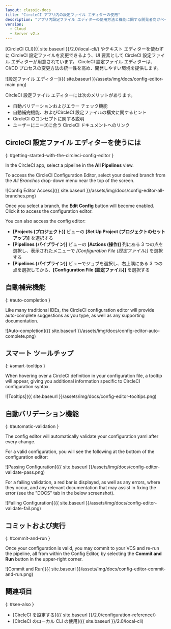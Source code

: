 ```yaml
---
layout: classic-docs
title: "CircleCI アプリ内の設定ファイル エディターの使用"
description: "アプリ内設定ファイル エディターの使用方法と機能に関する開発者向けページ"
version:
  - Cloud
  - Server v2.x
---
```


[CircleCI CLI]({{ site.baseurl }}/2.0/local-cli/) やテキスト エディターを使わずに CircleCI 設定ファイルを変更できるよう、UI 要素として CircleCI 設定ファイル エディターが用意されています。 CircleCI 設定ファイル エディターは、CI/CD プロセスの変更方法の統一性を高め、開発しやすい環境を提供します。

![設定ファイル エディター]({{ site.baseurl }}/assets/img/docs/config-editor-main.png)

CircleCI 設定ファイル エディターには次のメリットがあります。

- 自動バリデーションおよびエラー チェック機能
- 自動補完機能、およびCircleCI 設定ファイルの構文に関するヒント
- CircleCI のコンセプトに関する説明
- ユーザーにニーズに合う CircleCI ドキュメントへのリンク

## CircleCI 設定ファイル エディターを使うには
{: #getting-started-with-the-circleci-config-editor }

In the CircleCI app, select a pipeline in the **All Pipelines** view.

To access the CircleCI Configuration Editor, select your desired branch from the *All Branches* drop-down menu near the top of the screen.

![Config Editor Access]({{ site.baseurl }}/assets/img/docs/config-editor-all-branches.png)

Once you select a branch, the **Edit Config** button will become enabled. Click it to access the configuration editor.

You can also access the config editor:

- **[Projects (プロジェクト)]** ビューの **[Set Up Project (プロジェクトのセットアップ)]** を選択する
- **[Pipelines (パイプライン)]** ビューの **[Actions (操作)]** 列にある 3 つの点を選択し、表示されたメニューで *[Configuration File (設定ファイル)]* を選択する
- **[Pipelines (パイプライン)]** ビューでジョブを選択し、右上隅にある 3 つの点を選択してから、**[Configuration File (設定ファイル)]** を選択する

## 自動補完機能
{: #auto-completion }

Like many traditional IDEs, the CircleCI configuration editor will provide auto-complete suggestions as you type, as well as any supporting documentation.

![Auto-completion]({{ site.baseurl }}/assets/img/docs/config-editor-auto-complete.png)

## スマート ツールチップ
{: #smart-tooltips }

When hovering over a CircleCI definition in your configuration file, a tooltip will appear, giving you additional information specific to CircleCI configuration syntax.

![Tooltips]({{ site.baseurl }}/assets/img/docs/config-editor-tooltips.png)

## 自動バリデーション機能
{: #automatic-validation }

The config editor will automatically validate your configuration yaml after every change.

For a valid configuration, you will see the following at the bottom of the configuration editor:

![Passing Configuration]({{ site.baseurl }}/assets/img/docs/config-editor-validate-pass.png)

For a failing validation, a red bar is displayed, as well as any errors, where they occur, and any relevant documentation that may assist in fixing the error (see the "DOCS" tab in the below screenshot).

![Failing Configuration]({{ site.baseurl }}/assets/img/docs/config-editor-validate-fail.png)

## コミットおよび実行
{: #commit-and-run }

Once your configuration is valid, you may commit to your VCS and re-run the pipeline, all from within the Config Editor, by selecting the **Commit and Run** button in the upper-right corner.

![Commit and Run]({{ site.baseurl }}/assets/img/docs/config-editor-commit-and-run.png)

## 関連項目
{: #see-also }

- [CircleCI を設定する]({{ site.baseurl }}/2.0/configuration-reference/)
- [CircleCI のローカル CLI の使用]({{ site.baseurl }}/2.0/local-cli)
